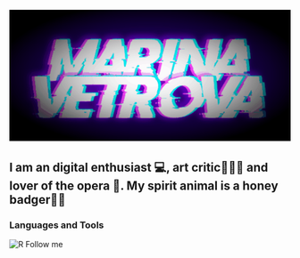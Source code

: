 ![Header](https://github.com/MarinaDVetrova/MarinaDVetrova/blob/main/assets/header.gif)

## I am an digital enthusiast 💻, art critic👩🏻‍🎓 and lover of the opera 🎼. My spirit animal is a honey badger🍯🦡

### Languages and Tools
![R](https://img.shields.io/badge/-R-090909)
Follow me
